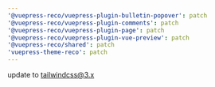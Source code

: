 ```yaml
---
'@vuepress-reco/vuepress-plugin-bulletin-popover': patch
'@vuepress-reco/vuepress-plugin-comments': patch
'@vuepress-reco/vuepress-plugin-page': patch
'@vuepress-reco/vuepress-plugin-vue-preview': patch
'@vuepress-reco/shared': patch
'vuepress-theme-reco': patch
---
```


update to tailwindcss@3.x
